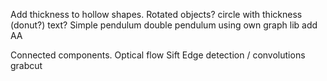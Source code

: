 Add thickness to hollow shapes.
Rotated objects?
circle with thickness (donut?)
text?
Simple pendulum
double pendulum using own graph lib
add AA

Connected components.
Optical flow
Sift
Edge detection / convolutions
grabcut